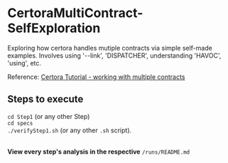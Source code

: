 # CertoraMultiContract-SelfExploration

Exploring how certora handles mutiple contracts via simple self-made examples.
Involves using '--link', 'DISPATCHER', understanding 'HAVOC', 'using', etc.

Reference: [Certora Tutorial - working with multiple contracts][docs]

[docs]:https://docs.certora.com/en/latest/docs/user-guide/multicontract/index.html#working-with-multiple-contracts

## Steps to execute
`cd Step1` (or any other Step)<br>
`cd specs`<br>
`./verifyStep1.sh` (or any other `.sh` script).<br><br>

**View every step's analysis in the respective** `/runs/README.md`

